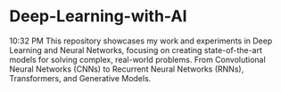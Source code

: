 # Deep-Learning-with-AI
10:32 PM This repository showcases my work and experiments in Deep Learning and Neural Networks, focusing on creating state-of-the-art models for solving complex, real-world problems. From Convolutional Neural Networks (CNNs) to Recurrent Neural Networks (RNNs), Transformers, and Generative Models.
